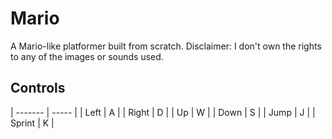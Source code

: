# Mario
A Mario-like platformer built from scratch. Disclaimer: I don't own the rights to any of the images or sounds used.

## Controls

| ------- | ----- |
| Left    | A     |
| Right   | D     |
| Up      | W     |
| Down    | S     |
| Jump    | J     |
| Sprint  | K     |
